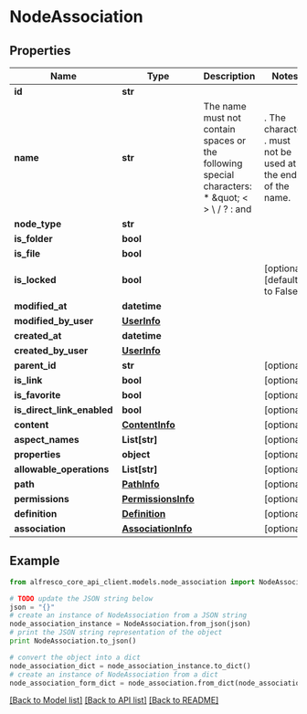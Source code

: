 # NodeAssociation


## Properties
Name | Type | Description | Notes
------------ | ------------- | ------------- | -------------
**id** | **str** |  | 
**name** | **str** | The name must not contain spaces or the following special characters: * \&quot; &lt; &gt; \\ / ? : and |. The character . must not be used at the end of the name.  | 
**node_type** | **str** |  | 
**is_folder** | **bool** |  | 
**is_file** | **bool** |  | 
**is_locked** | **bool** |  | [optional] [default to False]
**modified_at** | **datetime** |  | 
**modified_by_user** | [**UserInfo**](UserInfo.md) |  | 
**created_at** | **datetime** |  | 
**created_by_user** | [**UserInfo**](UserInfo.md) |  | 
**parent_id** | **str** |  | [optional] 
**is_link** | **bool** |  | [optional] 
**is_favorite** | **bool** |  | [optional] 
**is_direct_link_enabled** | **bool** |  | [optional] 
**content** | [**ContentInfo**](ContentInfo.md) |  | [optional] 
**aspect_names** | **List[str]** |  | [optional] 
**properties** | **object** |  | [optional] 
**allowable_operations** | **List[str]** |  | [optional] 
**path** | [**PathInfo**](PathInfo.md) |  | [optional] 
**permissions** | [**PermissionsInfo**](PermissionsInfo.md) |  | [optional] 
**definition** | [**Definition**](Definition.md) |  | [optional] 
**association** | [**AssociationInfo**](AssociationInfo.md) |  | [optional] 

## Example

```python
from alfresco_core_api_client.models.node_association import NodeAssociation

# TODO update the JSON string below
json = "{}"
# create an instance of NodeAssociation from a JSON string
node_association_instance = NodeAssociation.from_json(json)
# print the JSON string representation of the object
print NodeAssociation.to_json()

# convert the object into a dict
node_association_dict = node_association_instance.to_dict()
# create an instance of NodeAssociation from a dict
node_association_form_dict = node_association.from_dict(node_association_dict)
```
[[Back to Model list]](../README.md#documentation-for-models) [[Back to API list]](../README.md#documentation-for-api-endpoints) [[Back to README]](../README.md)


